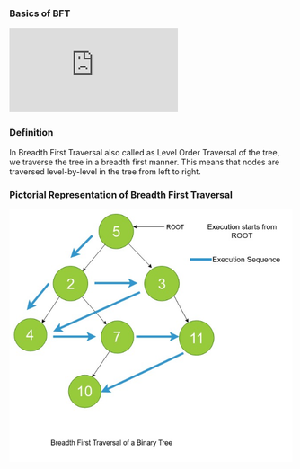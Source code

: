 ### Basics of BFT
<iframe src="https://www.youtube.com/embed/0a7NuPDgi-w" frameborder="0" allow="autoplay; encrypted-media" allowfullscreen></iframe>

### Definition

In Breadth First Traversal also called as Level Order Traversal of the tree, we traverse the tree in a breadth first manner. This means that nodes are traversed level-by-level in the tree from left to right.
### Pictorial Representation of Breadth First Traversal
<img src="images/bfs.jpeg"/>
